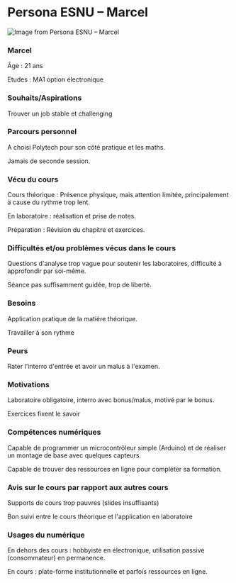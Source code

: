 # Persona ESNU – Marcel

![Image from Persona ESNU – Marcel](https://media.milanote.com/p/images/1HDgHH162qrPc6/JFY/avataaars+%283%29.png)

### Marcel

Âge : 21 ans

Etudes : MA1 option électronique

### Souhaits/Aspirations

Trouver un job stable et challenging

### Parcours  personnel

A choisi Polytech pour son côté pratique et les maths.

Jamais de seconde session.

### Vécu du cours

Cours théorique : Présence physique, mais attention limitée, principalement à cause du rythme trop lent.

En laboratoire : réalisation et prise de notes.

Préparation : Révision du chapitre et exercices.

### Difficultés et/ou problèmes vécus dans le cours

Questions d'analyse trop vague pour soutenir les laboratoires, difficulté à approfondir par soi-même.

Séance pas suffisamment guidée, trop de liberté.

### **Besoins**

Application pratique de la matière théorique.

Travailler à son rythme

### **Peurs**

Rater l'interro d'entrée et avoir un malus à l'examen.

### Motivations 

Laboratoire obligatoire, interro avec bonus/malus, motivé par le bonus.

Exercices fixent le savoir

### Compétences numériques

Capable de programmer un microcontrôleur simple (Arduino) et de réaliser un montage de base avec quelques capteurs.

Capable de trouver des ressources en ligne pour compléter sa formation.

### Avis sur le cours par rapport aux autres cours

Supports de cours trop pauvres (slides insuffisants)

Bon suivi entre le cours théorique et l'application en laboratoire

### Usages du numérique

En dehors des cours : hobbyiste en électronique, utilisation passive (consommateur) en permanence.

En cours : plate-forme institutionnelle et parfois ressources en ligne.